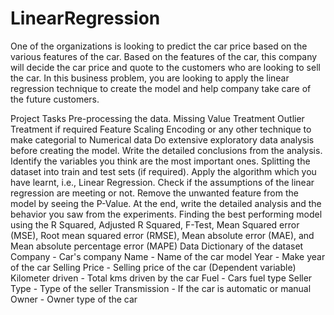 # LinearRegression

One of the organizations is looking to predict the car price based on the various features of the car.  Based on the features of the car, this company will decide the car price and quote to the customers who are looking to sell the car. In this business problem, you are looking to apply the linear regression technique to create the model and help company take care of the future customers.
 
Project Tasks
Pre-processing the data.
Missing Value Treatment 
Outlier Treatment if required 
Feature Scaling 
Encoding or any other technique to make categorial to Numerical data
Do extensive exploratory data analysis before creating the model.
Write the detailed conclusions from the analysis. 
Identify the variables you think are the most important ones.
Splitting the dataset into train and test sets (if required).
Apply the algorithm which you have learnt, i.e., Linear Regression.
Check if the assumptions of the linear regression are meeting or not.
Remove the unwanted feature from the model by seeing the P-Value. 
At the end, write the detailed analysis and the behavior you saw from the experiments. 
Finding the best performing model using the R Squared, Adjusted R Squared, F-Test, Mean Squared error (MSE), Root mean squared error (RMSE), Mean absolute error (MAE), and Mean absolute percentage error (MAPE) 
Data Dictionary of the dataset
Company - Car's company
Name - Name of the car model
Year - Make year of the car
Selling Price - Selling price of the car (Dependent variable)
Kilometer driven - Total kms driven by the car
Fuel - Cars fuel type
Seller Type - Type of the seller
Transmission - If the car is automatic or manual
Owner - Owner type of the car
